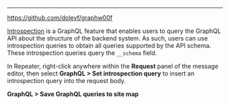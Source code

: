 ___
https://github.com/dolevf/graphw00f

[Introspection](https://graphql.org/learn/introspection/) is a GraphQL feature that enables users to query the GraphQL API about the structure of the backend system. As such, users can use introspection queries to obtain all queries supported by the API schema. These introspection queries query the `__schema` field.

In Repeater, right-click anywhere within the **Request** panel of the message editor, then select **GraphQL > Set introspection query** to insert an introspection query into the request body.

**GraphQL > Save GraphQL queries to site map**



